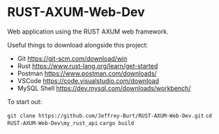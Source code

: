 # RUST-AXUM-Web-Dev
Web application using the RUST AXUM web framework. 

Useful things to download alongside this project:
* Git https://git-scm.com/download/win
* Rust https://www.rust-lang.org/learn/get-started
* Postman https://www.postman.com/downloads/
* VSCode https://code.visualstudio.com/download
* MySQL Shell https://dev.mysql.com/downloads/workbench/

To start out:

```git clone https://github.com/Jeffrey-Burt/RUST-AXUM-Web-Dev.git```
```cd RUST-AXUM-Web-Dev\my_rust_api```
```cargo build```
